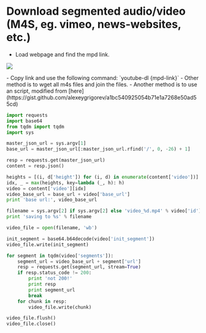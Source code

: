 # Download segmented audio/video (M4S, eg. vimeo, news-websites, etc.)

- Load webpage and find the mpd link.
<p><img src="https://jcmariscal.github.io/misc-notes/images/m4s-mpd.png"/></p>
- Copy link and use the following command: `youtube-dl {mpd-link}`
- Other method is to wget all m4s files and join the files.
- Another method is to use an script, modified from [here](https://gist.github.com/alexeygrigorev/a1bc540925054b71e1a7268e50ad55cd)

```python
import requests
import base64
from tqdm import tqdm
import sys

master_json_url = sys.argv[1]
base_url = master_json_url[:master_json_url.rfind('/', 0, -26) + 1]

resp = requests.get(master_json_url)
content = resp.json()

heights = [(i, d['height']) for (i, d) in enumerate(content['video'])]
idx, _ = max(heights, key=lambda (_, h): h)
video = content['video'][idx]
video_base_url = base_url + video['base_url']
print 'base url:', video_base_url

filename = sys.argv[2] if sys.argv[2] else 'video_%d.mp4' % video['id']
print 'saving to %s' % filename

video_file = open(filename, 'wb')

init_segment = base64.b64decode(video['init_segment'])
video_file.write(init_segment)

for segment in tqdm(video['segments']):
    segment_url = video_base_url + segment['url']
    resp = requests.get(segment_url, stream=True)
    if resp.status_code != 200:
        print 'not 200!'
        print resp
        print segment_url
        break
    for chunk in resp:
        video_file.write(chunk)

video_file.flush()
video_file.close()
```
